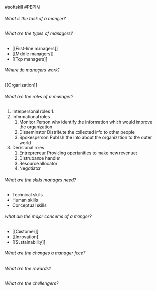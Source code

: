 #softskill #PEPIM 
###### What is the task of a manger?

###### What are the types of managers?
- [[First-line managers]]
- [[Middle managers]]
- [[Top managers]]

###### Where do managers work?
[[Organization]]

###### What are the roles of a manager?
1. Interpersonal roles
	1. 
2. Informational roles
	1. Monitor
		Person who identify the information which would improve the organization
	2. Disseminator
		Distribute the collected info to other people
	3. Spokesperson
		Publish the info about the organization to the outer world
3. Decisional roles
	1. Entrepreneur
		Providing opertunities to make new revenues
	2. Distrubance handler
	3. Resource allocator
	4. Negotiator

###### What are the skills manages need?
- Technical skills
- Human skiils
- Conceptual skills

###### what are the major concerns of a manger?
- [[Customer]]
- [[Innovation]]
- [[Sustainability]]

###### What are the changes a manager face?

###### What are the rewards?

###### What are the challengers?
